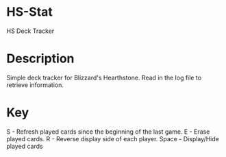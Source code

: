 # HS-Stat
HS Deck Tracker

# Description
Simple deck tracker for Blizzard's Hearthstone. Read in the log file to retrieve information.

# Key
S - Refresh played cards since the beginning of the last game.
E - Erase played cards.
R - Reverse display side of each player.
Space - Display/Hide played cards
